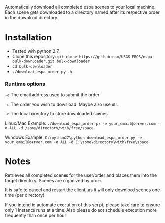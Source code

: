 Automatically download all completed espa scenes to your local machine.  Each scene gets downloaded to a directory named after its respective order in the download directory.
# Installation
* Tested with python 2.7.
* Clone this repository: `git clone https://github.com/USGS-EROS/espa-bulk-downloader.git bulk-downloader`
* `cd bulk-downloader`
* `./download_espa_order.py -h`

### Runtime options
`-e` The email address used to submit the order

`-o` The order you wish to download.  Maybe also use `ALL`

`-d` The local directory to store downloaded scenes

Linux/Mac Example: `./download_espa_order.py -e your_email@server.com -o ALL -d /some/directory/with/free/space`

Windows Example: `C:\python27\python download_espa_order.py -e your_email@server.com -o ALL -d C:\some\directory\with\free\space`

# Notes
Retrieves all completed scenes for the user/order
and places them into the target directory.
Scenes are organized by order.

It is safe to cancel and restart the client, as it will
only download scenes one time (per directory)
 
If you intend to automate execution of this script,
please take care to ensure only 1 instance runs at a time.
Also please do not schedule execution more frequently than
once per hour.


    
